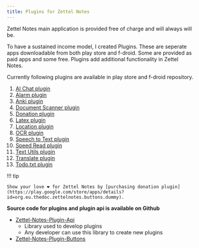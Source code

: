 ```yaml
---
title: Plugins for Zettel Notes
---
```


Zettel Notes main application is provided free of charge and will always will be.

To have a sustained income model, I created Plugins. These are seperate apps downloadable from both play store and f-droid. Some are provided as paid apps and some free. Plugins add additional functionality in Zettel Notes. 

Currently following plugins are available in play store and f-droid repository.

1. [AI Chat plugin](./chat-ai-plugin.md)
2. [Alarm plugin](./alarm-plugin.md)
3. [Anki plugin](./anki-plugin.md)
4. [Document Scanner plugin](./doc-scanner-plugin.md)
5. [Donation plugin](./donation-plugin.md)
6. [Latex plugin](./latex-plugin.md)
7. [Location plugin](./location-plugin.md)
8. [OCR plugin](./ocr-plugin.md)
9. [Speech to Text plugin](./speech-to-text-plugin.md)
10. [Speed Read plugin](./speed-read-plugin.md)
11. [Text Utils plugin](./text-utils.md)
12. [Translate plugin](./translate-plugin.md)
13. [Todo.txt plugin](./todo-txt-plugin.md)

!!! tip

    Show your love ❤️ for Zettel Notes by [purchasing donation plugin](https://play.google.com/store/apps/details?id=org.eu.thedoc.zettelnotes.buttons.dummy).

**Source code for plugins and plugin api is available on Github**

- [Zettel-Notes-Plugin-Api <i class='fa fa-github'></i>](https://github.com/damionx7/Zettel-Notes-Plugin-Api)
    - Library used to develop plugins
    - Any developer can use this library to create new plugins
- [Zettel-Notes-Plugin-Buttons <i class='fa fa-github'></i>](https://github.com/damionx7/Zettel-Notes-Plugin-Buttons/)
